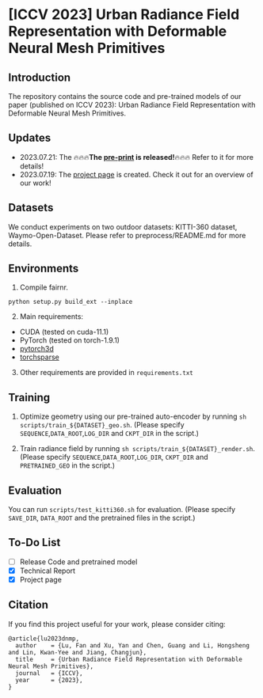 # [ICCV 2023] Urban Radiance Field Representation with Deformable Neural Mesh Primitives

## Introduction
The repository contains the source code and pre-trained models of our paper (published on ICCV 2023): Urban Radiance Field Representation with Deformable Neural Mesh Primitives.


## Updates
- 2023.07.21: The :fire::fire::fire:**The [pre-print](https://arxiv.org/abs/2307.10776) is released!**:fire::fire::fire: Refer to it for more details!
- 2023.07.19: The [project page](https://dnmp.github.io/) is created. Check it out for an overview of our work!

## Datasets
We conduct experiments on two outdoor datasets: KITTI-360 dataset, Waymo-Open-Dataset.
Please refer to preprocess/README.md for more details.

## Environments

1. Compile fairnr.
```
python setup.py build_ext --inplace
```

2. Main requirements:
- CUDA (tested on cuda-11.1)
- PyTorch (tested on torch-1.9.1)
- [pytorch3d](https://pytorch3d.org/)
- [torchsparse](https://github.com/mit-han-lab/torchsparse)

3. Other requirements are provided in `requirements.txt`

## Training
1. Optimize geometry using our pre-trained auto-encoder by running `sh scripts/train_${DATASET}_geo.sh`. (Please specify `SEQUENCE`,`DATA_ROOT`,`LOG_DIR` and `CKPT_DIR` in the script.)

2. Train radiance field by running `sh scripts/train_${DATASET}_render.sh`. (Please specify `SEQUENCE`,`DATA_ROOT`,`LOG_DIR`, `CKPT_DIR` and `PRETRAINED_GEO` in the script.)

## Evaluation

You can run `scripts/test_kitti360.sh` for evaluation. (Please specify `SAVE_DIR`, `DATA_ROOT` and the pretrained files in the script.)

## To-Do List

- [ ] Release Code and pretrained model
- [x] Technical Report
- [x] Project page

## Citation
If you find this project useful for your work, please consider citing:
```
@article{lu2023dnmp,
  author    = {Lu, Fan and Xu, Yan and Chen, Guang and Li, Hongsheng and Lin, Kwan-Yee and Jiang, Changjun},
  title     = {Urban Radiance Field Representation with Deformable Neural Mesh Primitives},
  journal   = {ICCV},
  year      = {2023},
}
```
